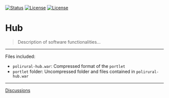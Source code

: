 [![Status](https://img.shields.io/badge/Status-Work%20in%20progress-orange?style=plastic)](https://github.com/polirural/Hub) [![License](https://img.shields.io/badge/Licensing-LGPLv2.1-lightgrey?style=plastic)](https://www.gnu.org/licenses/old-licenses/lgpl-2.1.en.html) [![License](https://img.shields.io/badge/Project-Digital%20Innovation%20Hub-green?style=plastic)](https://hub.polirural.eu/)
# Hub

> Description of software functionalities...

---

Files included:

- `polirural-hub.war`: Compressed format of the `portlet`
- `portlet` folder: Uncompressed folder and files contained in `polirural-hub.war`

---

[Discussions](https://github.com/polirural/Hub/discussions)